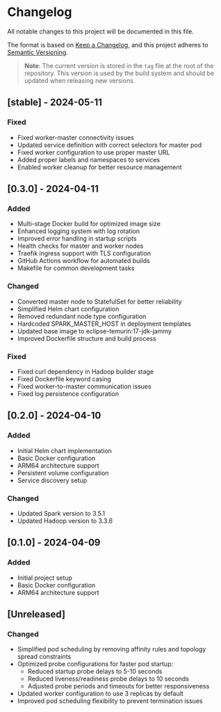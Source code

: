 # Changelog

All notable changes to this project will be documented in this file.

The format is based on [Keep a Changelog](https://keepachangelog.com/en/1.0.0/),
and this project adheres to [Semantic Versioning](https://semver.org/spec/v2.0.0.html).

> **Note**: The current version is stored in the `tag` file at the root of the repository.
> This version is used by the build system and should be updated when releasing new versions.

## [stable] - 2024-05-11

### Fixed
- Fixed worker-master connectivity issues
- Updated service definition with correct selectors for master pod
- Fixed worker configuration to use proper master URL
- Added proper labels and namespaces to services
- Enabled worker cleanup for better resource management

## [0.3.0] - 2024-04-11

### Added
- Multi-stage Docker build for optimized image size
- Enhanced logging system with log rotation
- Improved error handling in startup scripts
- Health checks for master and worker nodes
- Traefik ingress support with TLS configuration
- GitHub Actions workflow for automated builds
- Makefile for common development tasks

### Changed
- Converted master node to StatefulSet for better reliability
- Simplified Helm chart configuration
- Removed redundant node type configuration
- Hardcoded SPARK_MASTER_HOST in deployment templates
- Updated base image to eclipse-temurin:17-jdk-jammy
- Improved Dockerfile structure and build process

### Fixed
- Fixed curl dependency in Hadoop builder stage
- Fixed Dockerfile keyword casing
- Fixed worker-to-master communication issues
- Fixed log persistence configuration

## [0.2.0] - 2024-04-10

### Added
- Initial Helm chart implementation
- Basic Docker configuration
- ARM64 architecture support
- Persistent volume configuration
- Service discovery setup

### Changed
- Updated Spark version to 3.5.1
- Updated Hadoop version to 3.3.6

## [0.1.0] - 2024-04-09

### Added
- Initial project setup
- Basic Docker configuration
- ARM64 architecture support

## [Unreleased]
### Changed
- Simplified pod scheduling by removing affinity rules and topology spread constraints
- Optimized probe configurations for faster pod startup:
  - Reduced startup probe delays to 5-10 seconds
  - Reduced liveness/readiness probe delays to 10 seconds
  - Adjusted probe periods and timeouts for better responsiveness
- Updated worker configuration to use 3 replicas by default
- Improved pod scheduling flexibility to prevent termination issues 